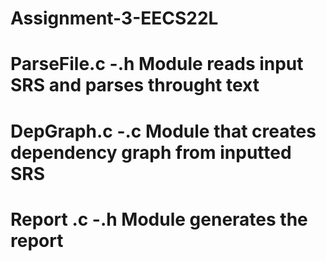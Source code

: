 # Assignment-3-EECS22L
# ParseFile.c -.h  Module reads input SRS and parses throught text
# DepGraph.c -.c  Module that creates dependency graph from inputted SRS
# Report .c -.h  Module generates the report 
